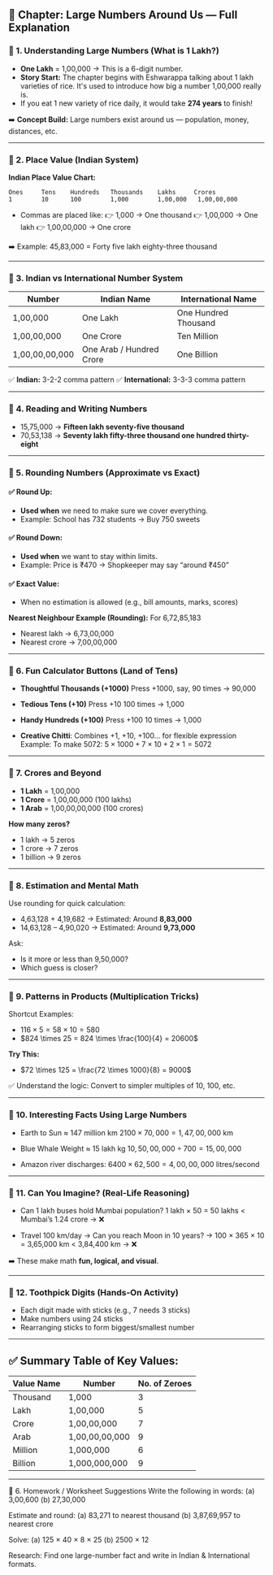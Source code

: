 ## 📘 **Chapter: Large Numbers Around Us — Full Explanation**

### 🔹 1. **Understanding Large Numbers (What is 1 Lakh?)**

* **One Lakh** = 1,00,000 → This is a 6-digit number.
* **Story Start:** The chapter begins with Eshwarappa talking about 1 lakh varieties of rice. It's used to introduce how big a number 1,00,000 really is.
* If you eat 1 new variety of rice daily, it would take **274 years** to finish!

➡️ **Concept Build:** Large numbers exist around us — population, money, distances, etc.

---

### 🔹 2. **Place Value (Indian System)**

**Indian Place Value Chart:**

```
Ones     Tens    Hundreds   Thousands    Lakhs     Crores
1        10      100        1,000        1,00,000   1,00,00,000
```

* Commas are placed like:
  👉 1,000 → One thousand
  👉 1,00,000 → One lakh
  👉 1,00,00,000 → One crore

➡️ Example: 45,83,000 = Forty five lakh eighty-three thousand

---

### 🔹 3. **Indian vs International Number System**

| Number         | Indian Name              | International Name   |
| -------------- | ------------------------ | -------------------- |
| 1,00,000       | One Lakh                 | One Hundred Thousand |
| 1,00,00,000    | One Crore                | Ten Million          |
| 1,00,00,00,000 | One Arab / Hundred Crore | One Billion          |

✅ **Indian:** 3-2-2 comma pattern
✅ **International:** 3-3-3 comma pattern

---

### 🔹 4. **Reading and Writing Numbers**

* 15,75,000 → **Fifteen lakh seventy-five thousand**
* 70,53,138 → **Seventy lakh fifty-three thousand one hundred thirty-eight**

---

### 🔹 5. **Rounding Numbers (Approximate vs Exact)**

#### ✅ Round Up:

* **Used when** we need to make sure we cover everything.
* Example: School has 732 students → Buy 750 sweets

#### ✅ Round Down:

* **Used when** we want to stay within limits.
* Example: Price is ₹470 → Shopkeeper may say “around ₹450”

#### ✅ Exact Value:

* When no estimation is allowed (e.g., bill amounts, marks, scores)

**Nearest Neighbour Example (Rounding):**
For 6,72,85,183

* Nearest lakh → 6,73,00,000
* Nearest crore → 7,00,00,000

---

### 🔹 6. **Fun Calculator Buttons (Land of Tens)**

* **Thoughtful Thousands (+1000)**
  Press +1000, say, 90 times → 90,000

* **Tedious Tens (+10)**
  Press +10 100 times → 1,000

* **Handy Hundreds (+100)**
  Press +100 10 times → 1,000

* **Creative Chitti**: Combines +1, +10, +100... for flexible expression
  Example: To make 5072:
  $5 \times 1000 + 7 \times 10 + 2 \times 1 = 5072$

---

### 🔹 7. **Crores and Beyond**

* **1 Lakh** = 1,00,000
* **1 Crore** = 1,00,00,000 (100 lakhs)
* **1 Arab** = 1,00,00,00,000 (100 crores)

**How many zeros?**

* 1 lakh → 5 zeros
* 1 crore → 7 zeros
* 1 billion → 9 zeros

---

### 🔹 8. **Estimation and Mental Math**

Use rounding for quick calculation:

* 4,63,128 + 4,19,682 → Estimated: Around **8,83,000**
* 14,63,128 – 4,90,020 → Estimated: Around **9,73,000**

Ask:

* Is it more or less than 9,50,000?
* Which guess is closer?

---

### 🔹 9. **Patterns in Products (Multiplication Tricks)**

Shortcut Examples:

* $116 \times 5 = 58 \times 10 = 580$
* $824 \times 25 = 824 \times \frac{100}{4} = 20600$

**Try This:**

* $72 \times 125 = \frac{72 \times 1000}{8} = 9000$

✅ Understand the logic: Convert to simpler multiples of 10, 100, etc.

---

### 🔹 10. **Interesting Facts Using Large Numbers**

* Earth to Sun ≈ 147 million km
  $2100 \times 70,000 = 1,47,00,000$ km

* Blue Whale Weight ≈ 15 lakh kg
  $10,50,00,000 ÷ 700 = 15,00,000$

* Amazon river discharges:
  $6400 \times 62,500 = 4,00,00,000$ litres/second

---

### 🔹 11. **Can You Imagine? (Real-Life Reasoning)**

* Can 1 lakh buses hold Mumbai population?
  1 lakh × 50 = 50 lakhs < Mumbai’s 1.24 crore → ❌

* Travel 100 km/day → Can you reach Moon in 10 years?
  → 100 × 365 × 10 = 3,65,000 km < 3,84,400 km → ❌

➡️ These make math **fun, logical, and visual**.

---

### 🔹 12. **Toothpick Digits (Hands-On Activity)**

* Each digit made with sticks (e.g., 7 needs 3 sticks)
* Make numbers using 24 sticks
* Rearranging sticks to form biggest/smallest number

---

## ✅ Summary Table of Key Values:

| Value Name | Number         | No. of Zeroes |
| ---------- | -------------- | ------------- |
| Thousand   | 1,000          | 3             |
| Lakh       | 1,00,000       | 5             |
| Crore      | 1,00,00,000    | 7             |
| Arab       | 1,00,00,00,000 | 9             |
| Million    | 1,000,000      | 6             |
| Billion    | 1,000,000,000  | 9             |

---

🔹 6. Homework / Worksheet Suggestions
Write the following in words:
(a) 3,00,600 (b) 27,30,000

Estimate and round:
(a) 83,271 to nearest thousand
(b) 3,87,69,957 to nearest crore

Solve:
(a) 125 × 40 × 8 × 25
(b) 2500 × 12

Research:
Find one large-number fact and write in Indian & International formats.


